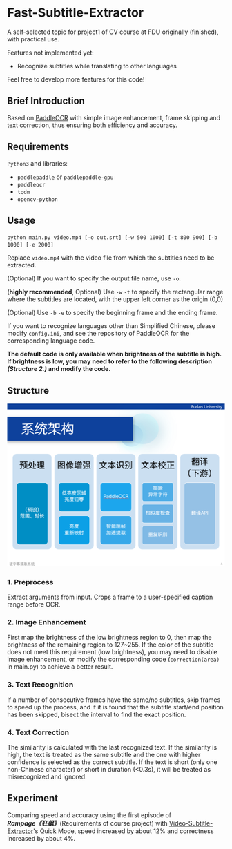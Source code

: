 # Fast-Subtitle-Extractor

A self-selected topic for project1 of CV course at FDU originally (finished), with practical use.

Features not implemented yet:

- Recognize subtitles while translating to other languages

Feel free to develop more features for this code!

## Brief Introduction

Based on [PaddleOCR](https://github.com/PaddlePaddle/PaddleOCR) with simple image enhancement, frame skipping and text correction, thus ensuring both efficiency and accuracy.

## Requirements

`Python3` and libraries:

- `paddlepaddle` or `paddlepaddle-gpu`
- `paddleocr`
- `tqdm`
- `opencv-python`

## Usage

`python main.py video.mp4 [-o out.srt] [-w 500 1000] [-t 800 900] [-b 1000] [-e 2000]`

Replace `video.mp4` with the video file from which the subtitles need to be extracted.

(Optional) If you want to specify the output file name, use `-o`.

(**highly recommended**, Optional) Use `-w` `-t` to specify the rectangular range where the subtitles are located, with the upper left corner as the origin (0,0)

(Optional) Use `-b` `-e` to specify the beginning frame and the ending frame.

If you want to recognize languages other than Simplified Chinese, please modify `config.ini`, and see the repository of PaddleOCR for the corresponding language code.

**The default code is only available when brightness of the subtitle is high. If brightness is low, you may need to refer to the following description *(Structure 2.)* and modify the code.**

## Structure

![structure](img/structure.png)

### 1. Preprocess

Extract arguments from input. Crops a frame to a user-specified caption range before OCR.

### 2. Image Enhancement

First map the brightness of the low brightness region to 0, then map the brightness of the remaining region to 127~255.
If the color of the subtitle does not meet this requirement (low brightness), you may need to disable image enhancement, or modify the corresponding code (`correction(area)` in main.py) to achieve a better result.

### 3. Text Recognition

If a number of consecutive frames have the same/no subtitles, skip frames to speed up the process, and if it is found that the subtitle start/end position has been skipped, bisect the interval to find the exact position.

### 4. Text Correction

The similarity is calculated with the last recognized text.
If the similarity is high, the text is treated as the same subtitle and the one with higher confidence is selected as the correct subtitle.
If the text is short (only one non-Chinese character) or short in duration (<0.3s), it will be treated as misrecognized and ignored.

## Experiment

Comparing speed and accuracy using the first episode of ***Rampage《狂飙》***(Requirements of course project) with [Video-Subtitle-Extractor](https://github.com/YaoFANGUK/video-subtitle-extractor)'s Quick Mode, speed increased by about 12% and correctness increased by about 4%.

